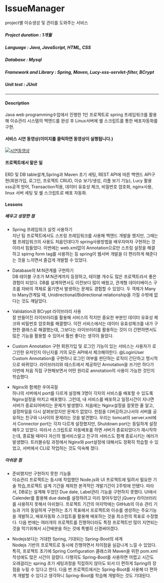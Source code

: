 # IssueManager        
project별 이슈생성 및 관리를 도와주는 서비스   
##### Project duration : 1개월     
##### Language : Java, JavaScript, HTML, CSS    
##### Database : Mysql    
##### Framework and Library : Spring, Maven, Lucy-xss-servlet-filter, BCrypt
##### Unit test : JUnit 
----------------------
#### Description
Java web programming수업에서 진행한 1인 프로젝트로 spring 프레임워크를 활용해 이슈관리 시스템의 백엔드를 완성 후 Linux서버에 쉘 스크립트를 통한 배포자동화를 구현. 

#### 서비스 시연 동영상(이미지를 클릭하면 동영상이 실행됩니다.)
[![시연동영상](https://cloud.githubusercontent.com/assets/11879870/16192345/b27b6b2e-3723-11e6-9af6-e20f8960348b.png)](https://youtu.be/c6cTRXSEfyQ)

#### 프로젝트에서 맡은 일
ERD 및 DB table설계,Spring과 Maven 초기 세팅, REST API에 따른 백엔드 API구현(회원가입, 로그인, 프로젝트 CRUD, 이슈 보기/생성, 리플 보기 기능), Lucy 활용 xss공격 방어, Transaction적용, 데이터 유효성 체크, 비밀번호 암호화, nginx사용, linux 서버 세팅 및 쉘 스크립트로 배포 자동화.

#### Lessons 
##### 배우고 성장한 점
* Spring 프레임워크 실컷 사용하기       
지난 팀 프로젝트에서도 스프링 프레임워크를 사용해 백엔드 개발을 했지만, 그때는 웹 프레임워크의 사용도 처음인데다가 spring사용방법을 배우자마자 구현하는 것이라서 힘들었다. 이번에는 web.xml없이 Annotation으로만 스프링 설정을 해결하고 spirng form tag를 사용하는 등 spring이 웹서버 개발을 더 편리하게 해준다는 것을 느끼면서 즐겁게 개발할 수 있었다.  

* Database의 M:N관계를 구현하기     
DB 테이블 구조가 M:N관계까지 등장하고, 테이블 개수도 많은 프로젝트라서 좋은 경험이 되었다. DB를 설계하면서도 이전보다 많이 배웠고, 관계형 데이터베이스 구조를 자바의 객체로 옮기면서 발생하는 문제도 경험할 수 있었다. 두 객체가 Many to Many관계일 때, Unidirectional/Bidirectional relationship을 가질 수밖에 없다는 것도 깨달았다.  

* Validation과 BCrypt 라이브러리 사용      
잘 만들어진 라이브러리를 활용해 서비스의 작지만 중요한 부분인 데이터 유효성 체크와 비밀번호 암호화를 해결했다. 이전 서비스에서는 데이터 유효성체크를 내가 구현한 클래스로 해결했는데, 그보다는 라이브러리를 활용하는 것이 더 간편하면서도 많은 기능을 활용할 수 있어서 훨씬 좋다는 생각이 들었다. 

* Custom Annotation 구현 
회원가입 및 로그인 기능이 있는 서비스는 사용자가 로그인한 유저인지 아닌지를 거의 모든 API에서 체크해야한다. @LoginUser Custom Annotation를 구현하니 로그인 여부를 판단하는 로직이 간단하고 명시적으로 바뀌었다. 라이브러리와 테스트에서 제공하던 Annotation을 쓰기만 하다가 이번에 처음 직접 구현해보면서 어떤 원리로 annotation의 사용이 가능한 것인지 학습했다.  

* Nginx와 함께한 우여곡절       
하나의 서버에서 port를 다르게 설정해 3명이 각자의 서비스를 배포할 수 있도록 Nginx설정을 마치고 배포했다. 그런데, 내 서비스를 배포하고 일정시간이 지나면 서버가 종료되어버리는 문제가 발생했다. 처음에는 Nginx설정을 잘못한 줄 알고, 설정파일을 다시 살펴보았지만 문제가 없었다. 한참을 디버깅하고나서야 서버를 공유하는 친구와 나사이의 문제라는 것을 발견했다. 우리는 tomcat의 server.xml에서 Connector port는 각자 다르게 설정했지만, Shutdown port는 동일하게 설정해두고 있었다. 따라서 스크립트로 자동배포를 하면 서버가 종료되었다가 재시작하는데, 종료될 때마다 자신의 웹서비스말고 친구의 서비스도 함께 종료시키는 에러가 발생했다. 트러블슈팅 과정에서 Nginx와 port설정에 대해서도 정확히 학습할 수 있었고, 서버에서 CLI로 작업하는 것도 익숙해 졌다. 

##### 아쉬운 점
* 준비했지만 구현하지 못한 기능들        
이슈관리 프로젝트는 동시에 작업했던 Node.js와 UI 프로젝트에 밀려서 필요한 기술 학습,프로젝트 설계 기간을 제외한 본격적인 개발기간이 2주밖에 안됐다. 따라서, DB로는 설계해 두었던 Due date, Label관리 기능을 구현하지 못했다. UI에서 Calender를 활용해 due date를 설정하려고 미리 찾아두었던 jQuery 라이브러리를 사용하지 못해서 아쉬웠다. 프로젝트 기간의 마지막에는 GitHub의 이슈 관리 기능과 거의 동일하게 구현하는 초기 목표에서 프로젝트와 이슈를 생성하는 주요기능을 개발하고, 배포자동화 스크립트를 활용해 배포하는 것을 최소한의 목표로 수정했다. 다음 번에는 여러개의 프로젝트를 진행하더라도 특정 프로젝트만 많이 지연되는 것을 막기위해서 시간배분을 하는 것에 특별히 신경써야겠다. 

* Nodejs보다는 거대한 Spring, 기대되는 Spring-Boot의 세계     
Nodejs 기반의 프로젝트로 동시에 진행하면서 차이점을 실감나게 느낄 수 있었다. 특히, 프로젝트 초기에 Spring Configuration 클래스와 Maven을 위한 pom.xml 작성에도 많은 시간이 걸렸다. 다행히도 Spring-Boot를 사용하면 어렵고 시간도 오래걸리는 spring 초기 세팅과정을 직접하지 않아도 되서 더 편하게 Spring의 장점을 누릴 수 있다고 한다. 다음 번 프로젝트에서는 Spring-Boot를 사용해 더 편하게 개발할 수 있다고 생각하니 Spring-Boot를 학습해 개발하는 것도 기대된다.  

